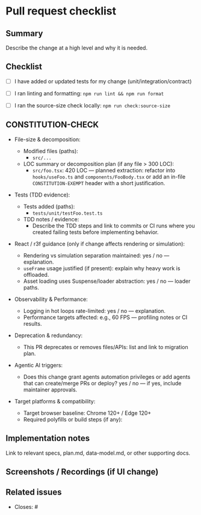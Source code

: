 # Pull request checklist

<!-- Pull Request template with a required CONSTITUTION-CHECK section.

Fill the CONSTITUTION-CHECK section fully. CI includes checks that will validate
this section is present and that source files do not exceed the constitution
limit (300 LOC) unless an exemption is included.
-->

## Summary
Describe the change at a high level and why it is needed.


## Checklist

- [ ] I have added or updated tests for my change (unit/integration/contract)
- [ ] I ran linting and formatting: `npm run lint && npm run format`
- [ ] I ran the source-size check locally: `npm run check:source-size`


## CONSTITUTION-CHECK

<!-- REQUIRED: contributors MUST complete this section. The CI workflow will fail
     if this section is missing. Provide concrete answers/paths for each item. -->

- File-size & decomposition:
  - Modified files (paths):
    - `src/...`
  - LOC summary or decomposition plan (if any file > 300 LOC):
    - `src/foo.tsx`: 420 LOC — planned extraction: refactor into `hooks/useFoo.ts` and
      `components/FooBody.tsx` or add an in-file `CONSTITUTION-EXEMPT` header with a
      short justification.

- Tests (TDD evidence):
  - Tests added (paths):
    - `tests/unit/testFoo.test.ts`
  - TDD notes / evidence:
    - Describe the TDD steps and link to commits or CI runs where you created failing
      tests before implementing behavior.

- React / r3f guidance (only if change affects rendering or simulation):
  - Rendering vs simulation separation maintained: yes / no — explanation.
  - `useFrame` usage justified (if present): explain why heavy work is offloaded.
  - Asset loading uses Suspense/loader abstraction: yes / no — loader paths.

- Observability & Performance:
  - Logging in hot loops rate-limited: yes / no — explanation.
  - Performance targets affected: e.g., 60 FPS — profiling notes or CI results.

- Deprecation & redundancy:
  - This PR deprecates or removes files/APIs: list and link to migration plan.

- Agentic AI triggers:
  - Does this change grant agents automation privileges or add agents that can
    create/merge PRs or deploy? yes / no — if yes, include maintainer approvals.

- Target platforms & compatibility:
  - Target browser baseline: Chrome 120+ / Edge 120+
  - Required polyfills or build steps (if any):


## Implementation notes
Link to relevant specs, plan.md, data-model.md, or other supporting docs.


## Screenshots / Recordings (if UI change)


## Related issues
- Closes: #


<!-- End of template -->